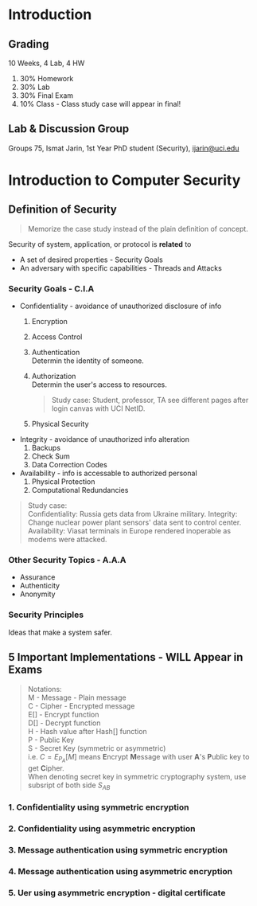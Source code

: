 # Introduction
## Grading
10 Weeks, 4 Lab, 4 HW
1. 30% Homework
2. 30% Lab
3. 30% Final Exam
4. 10% Class - Class study case will appear in final!
## Lab & Discussion Group
Groups 75, Ismat Jarin, 1st Year PhD student (Security), ijarin@uci.edu

# Introduction to Computer Security
## Definition of Security
> Memorize the case study instead of the plain definition of concept.  

Security of system, application, or protocol is **related** to  
* A set of desired properties - Security Goals
* An adversary with specific capabilities - Threads and Attacks  
### Security Goals - C.I.A
* Confidentiality - avoidance of unauthorized disclosure of info
    1. Encryption
    2. Access Control
    3. Authentication  
    Determin the identity of someone.
    4. Authorization  
    Determin the user's access to resources.  
        > Study case: Student, professor, TA see different pages after login canvas with UCI NetID.  

    1. Physical Security
* Integrity - avoidance of unauthorized info alteration
    1. Backups
    2. Check Sum
    3. Data Correction Codes
* Availability - info is accessable to authorized personal  
    1. Physical Protection
    2. Computational Redundancies
> Study case:  
> Confidentiality: Russia gets data from Ukraine military.
> Integrity: Change nuclear power plant sensors' data sent to control center.  
> Availability: Viasat terminals in Europe rendered inoperable as modems were attacked.  


### Other Security Topics - A.A.A
* Assurance
* Authenticity
* Anonymity

### Security Principles
Ideas that make a system safer.  


## 5 Important Implementations - WILL Appear in Exams
> Notations:  
> M - Message - Plain message  
> C - Cipher - Encrypted message  
> E[] - Encrypt function  
> D[] - Decrypt function  
> H - Hash value after Hash[] function  
> P - Public Key  
> S - Secret Key (symmetric or asymmetric)  
> i.e. $C = E_{P_A}[M]$ means **E**ncrypt **M**essage with user **A**'s **P**ublic key to get **C**ipher.  
> When denoting secret key in symmetric cryptography system, use subsript of both side $S_{AB}$  

### 1. Confidentiality using symmetric encryption  
### 2. Confidentiality using asymmetric encryption  
### 3. Message authentication using symmetric encryption  
### 4. Message authentication using asymmetric encryption  
### 5. Uer using asymmetric encryption - digital certificate  